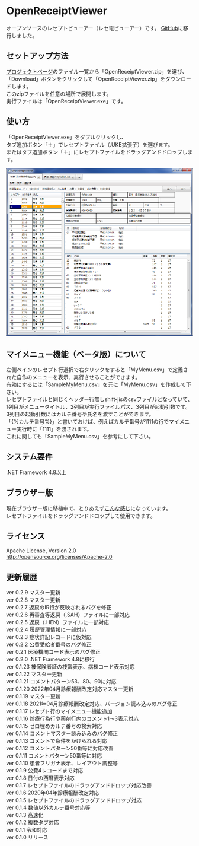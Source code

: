 # OpenReceiptViewer

オープンソースのレセプトビューアー（レセ電ビューアー）です。
[GitHub](https://github.com/akihiro-yamashita/OpenReceiptViewer)に移行しました。

## セットアップ方法

[プロジェクトページ](https://github.com/akihiro-yamashita/OpenReceiptViewer)のファイル一覧から「OpenReceiptViewer.zip」を選び、  
「Download」ボタンをクリックして「OpenReceiptViewer.zip」をダウンロードします。  
このzipファイルを任意の場所で展開します。  
実行ファイルは「OpenReceiptViewer.exe」です。

## 使い方

「OpenReceiptViewer.exe」をダブルクリックし、  
タブ追加ボタン「＋」でレセプトファイル（.UKE拡張子）を選びます。  
またはタブ追加ボタン「＋」にレセプトファイルをドラッグアンドドロップします。

![picture](screen.png)

## マイメニュー機能（ベータ版）について

左側ペインのレセプト行選択で右クリックをすると「MyMenu.csv」で定義された自作のメニューを表示、実行させることができます。  
有効にするには「SampleMyMenu.csv」を元に「MyMenu.csv」を作成して下さい。  
レセプトファイルと同じくヘッダー行無しshift-jisのcsvファイルとなっていて、  
1列目がメニュータイトル、2列目が実行ファイルパス、3列目が起動引数です。  
3列目の起動引数にはカルテ番号や氏名を渡すことができます。  
「{%カルテ番号%}」と書いておけば、例えばカルテ番号が1111の行でマイメニュー実行時に「1111」を渡されます。  
これに関しても「SampleMyMenu.csv」を参考にして下さい。  

## システム要件

.NET Framework 4.8以上  

## ブラウザー版

現在ブラウザー版に移植中で、とりあえず[こんな感じ](https://demo.kojosen.com/index.html)になっています。  
レセプトファイルをドラッグアンドドロップして使用できます。  

## ライセンス

Apache License, Version 2.0  
http://opensource.org/licenses/Apache-2.0


## 更新履歴

ver 0.2.9   マスター更新  
ver 0.2.8   マスター更新  
ver 0.2.7   返戻のIR行が反映されるバグを修正  
ver 0.2.6   再審査等返戻（.SAH）ファイルに一部対応  
ver 0.2.5   返戻（.HEN）ファイルに一部対応  
ver 0.2.4   履歴管理情報に一部対応  
ver 0.2.3   症状詳記レコードに仮対応  
ver 0.2.2   公費受給者番号のバグ修正  
ver 0.2.1   医療機関コード表示のバグ修正  
ver 0.2.0   .NET Framework 4.8に移行  
ver 0.1.23   被保険者証の枝番表示、病棟コード表示対応  
ver 0.1.22   マスター更新  
ver 0.1.21   コメントパターン53、80、90に対応  
ver 0.1.20   2022年04月診療報酬改定対応マスター更新  
ver 0.1.19   マスター更新  
ver 0.1.18   2021年04月診療報酬改定対応、バージョン読み込みのバグ修正  
ver 0.1.17   レセプト行のマイメニュー機能追加  
ver 0.1.16   診療行為行や薬剤行内のコメント1～3表示対応  
ver 0.1.15   ゼロ埋めカルテ番号の検索対応  
ver 0.1.14   コメントマスター読み込みのバグ修正  
ver 0.1.13   コメントで条件をかけられる対応  
ver 0.1.12   コメントパターン50番等に対応改善  
ver 0.1.11   コメントパターン50番等に対応  
ver 0.1.10   患者フリガナ表示、レイアウト調整等  
ver 0.1.9    公費4レコードまで対応  
ver 0.1.8    日付の西暦表示対応  
ver 0.1.7    レセプトファイルのドラッグアンドドロップ対応改善  
ver 0.1.6    2020年04年診療報酬改定対応  
ver 0.1.5    レセプトファイルのドラッグアンドドロップ対応  
ver 0.1.4    数値以外カルテ番号対応等  
ver 0.1.3    高速化  
ver 0.1.2    複数タブ対応  
ver 0.1.1    令和対応  
ver 0.1.0    リリース  
